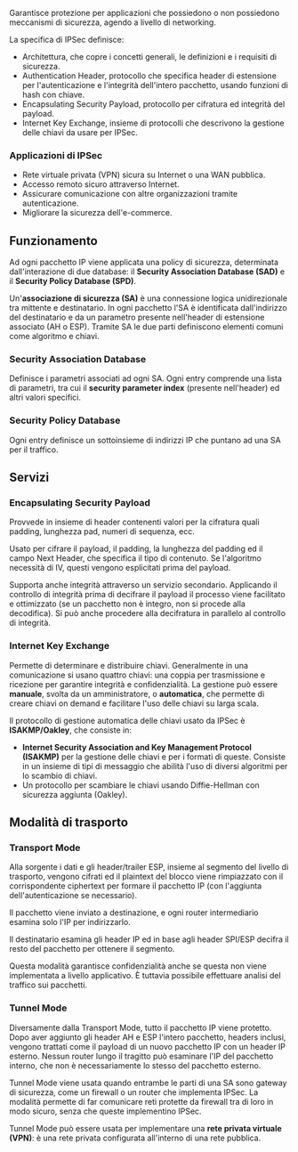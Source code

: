 Garantisce protezione per applicazioni che possiedono o non possiedono meccanismi di sicurezza, agendo a livello di networking.

La specifica di IPSec definisce:
- Architettura, che copre i concetti generali, le definizioni e i requisiti di sicurezza.
- Authentication Header, protocollo che specifica header di estensione per l'autenticazione e l'integrità dell'intero pacchetto, usando funzioni di hash con chiave.
- Encapsulating Security Payload, protocollo per cifratura ed integrità del payload.
- Internet Key Exchange, insieme di protocolli che descrivono la gestione delle chiavi da usare per IPSec.

### Applicazioni di IPSec
- Rete virtuale privata (VPN) sicura su Internet o una WAN pubblica.
- Accesso remoto sicuro attraverso Internet.
- Assicurare comunicazione con altre organizzazioni tramite autenticazione.
- Migliorare la sicurezza dell'e-commerce. 

## Funzionamento

Ad ogni pacchetto IP viene applicata una policy di sicurezza, determinata dall'interazione di due database: il **Security Association Database (SAD)** e il **Security Policy Database (SPD)**.

Un'**associazione di sicurezza (SA)** è una connessione logica unidirezionale tra mittente e destinatario. In ogni pacchetto l'SA è identificata dall'indirizzo del destinatario e da un parametro presente nell'header di estensione associato (AH o ESP). Tramite SA le due parti definiscono elementi comuni come algoritmo e chiavi.

### Security Association Database
Definisce i parametri associati ad ogni SA. Ogni entry comprende una lista di parametri, tra cui il **security parameter index** (presente nell'header) ed altri valori specifici.

### Security Policy Database
Ogni entry definisce un sottoinsieme di indirizzi IP che puntano ad una SA per il traffico.

## Servizi

### Encapsulating Security Payload
Provvede in insieme di header contenenti valori per la cifratura quali padding, lunghezza pad, numeri di sequenza, ecc.

Usato per cifrare il payload, il padding, la lunghezza del padding ed il campo Next Header, che specifica il tipo di contenuto. Se l'algoritmo necessità di IV, questi vengono esplicitati prima del payload.

Supporta anche integrità attraverso un servizio secondario. Applicando il controllo di integrità prima di decifrare il payload il processo viene facilitato e ottimizzato (se un pacchetto non è integro, non si procede alla decodifica). Si può anche procedere alla decifratura in parallelo al controllo di integrità.

### Internet Key Exchange
Permette di determinare e distribuire chiavi. Generalmente in una comunicazione si usano quattro chiavi: una coppia per trasmissione e ricezione per garantire integrità e confidenzialità.
La gestione può essere **manuale**, svolta da un amministratore, o **automatica**, che permette di creare chiavi on demand e facilitare l'uso delle chiavi su larga scala.

Il protocollo di gestione automatica delle chiavi usato da IPSec è **ISAKMP/Oakley**, che consiste in:
- **Internet Security Association and Key Management Protocol (ISAKMP)** per la gestione delle chiavi e per i formati di queste. Consiste in un insieme di tipi di messaggio che abilità l'uso di diversi algoritmi per lo scambio di chiavi.
- Un protocollo per scambiare le chiavi usando Diffie-Hellman con sicurezza aggiunta (Oakley).

## Modalità di trasporto

### Transport Mode
Alla sorgente i dati e gli header/trailer ESP, insieme al segmento del livello di trasporto, vengono cifrati ed il plaintext del blocco viene rimpiazzato con il corrispondente ciphertext per formare il pacchetto IP (con l'aggiunta dell'autenticazione se necessario).

Il pacchetto viene inviato a destinazione, e ogni router intermediario esamina solo l'IP per indirizzarlo.

Il destinatario esamina gli header IP ed in base agli header SPI/ESP decifra il resto del pacchetto per ottenere il segmento. 

Questa modalità garantisce confidenzialità anche se questa non viene implementata a livello applicativo. È tuttavia possibile effettuare analisi del traffico sui pacchetti.

### Tunnel Mode

Diversamente dalla Transport Mode, tutto il pacchetto IP viene protetto. Dopo aver aggiunto gli header AH e ESP l'intero pacchetto, headers inclusi, vengono trattati come il payload di un nuovo pacchetto IP con un header IP esterno. 
Nessun router lungo il tragitto può esaminare l'IP del pacchetto interno, che non è necessariamente lo stesso del pacchetto esterno.

Tunnel Mode viene usata quando entrambe le parti di una SA sono gateway di sicurezza, come un firewall o un router che implementa IPSec.
La modalità permette di far comunicare reti protette da firewall tra di loro in modo sicuro, senza che queste implementino IPSec.

Tunnel Mode può essere usata per implementare una **rete privata virtuale (VPN)**: è una rete privata configurata all'interno di una rete pubblica.


